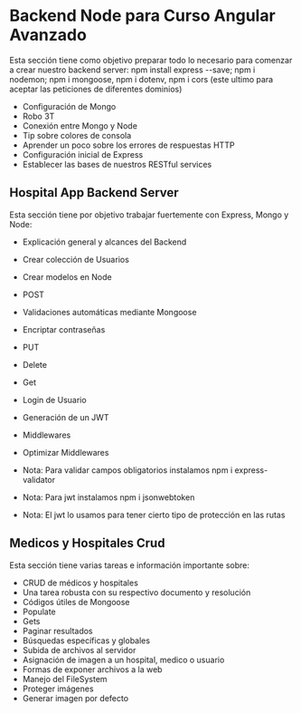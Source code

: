 # Backend Node para Curso Angular Avanzado
Esta sección tiene como objetivo preparar todo lo necesario para comenzar a crear nuestro backend server: npm install express --save; npm i nodemon; npm i mongoose, npm i dotenv, npm i cors (este ultimo para aceptar las peticiones de diferentes dominios)

- Configuración de Mongo
- Robo 3T
- Conexión entre Mongo y Node
- Tip sobre colores de consola
- Aprender un poco sobre los errores de respuestas HTTP
- Configuración inicial de Express
- Establecer las bases de nuestros RESTful services

## Hospital App Backend Server
Esta sección tiene por objetivo trabajar fuertemente con Express, Mongo y Node:

- Explicación general y alcances del Backend
- Crear colección de Usuarios
- Crear modelos en Node
- POST
- Validaciones automáticas mediante Mongoose
- Encriptar contraseñas
- PUT
- Delete
- Get
- Login de Usuario
- Generación de un JWT
- Middlewares
- Optimizar Middlewares

- Nota: Para validar campos obligatorios instalamos npm i express-validator
- Nota: Para jwt instalamos npm i jsonwebtoken
- Nota: El jwt lo usamos para tener cierto tipo de protección en las rutas

## Medicos y Hospitales Crud
Esta sección tiene varias tareas e información importante sobre:

- CRUD de médicos y hospitales
- Una tarea robusta con su respectivo documento y resolución
- Códigos útiles de Mongoose
- Populate
- Gets
- Paginar resultados
- Búsquedas específicas y globales
- Subida de archivos al servidor
- Asignación de imagen a un hospital, medico o usuario
- Formas de exponer archivos a la web
- Manejo del FileSystem
- Proteger imágenes
- Generar imagen por defecto